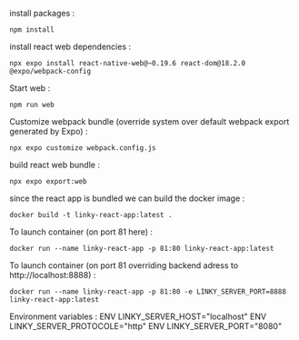 install packages :

	npm install

install react web dependencies :

	npx expo install react-native-web@~0.19.6 react-dom@18.2.0 @expo/webpack-config

Start web :

	npm run web

Customize webpack bundle (override system over default webpack export generated by Expo) :

	npx expo customize webpack.config.js

build react web bundle :

	npx expo export:web

since the react app is bundled we can build the docker image :

	docker build -t linky-react-app:latest .

To launch container (on port 81 here) :

	docker run --name linky-react-app -p 81:80 linky-react-app:latest

To launch container (on port 81 overriding backend adress to http://localhost:8888) :

	docker run --name linky-react-app -p 81:80 -e LINKY_SERVER_PORT=8888 linky-react-app:latest

Environment variables :
	ENV LINKY_SERVER_HOST="localhost"
	ENV LINKY_SERVER_PROTOCOLE="http"
	ENV LINKY_SERVER_PORT="8080"
